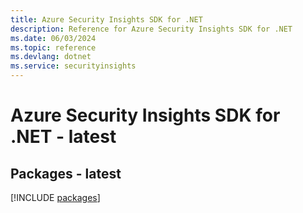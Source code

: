 ```yaml
---
title: Azure Security Insights SDK for .NET
description: Reference for Azure Security Insights SDK for .NET
ms.date: 06/03/2024
ms.topic: reference
ms.devlang: dotnet
ms.service: securityinsights
---
```

# Azure Security Insights SDK for .NET - latest
## Packages - latest
[!INCLUDE [packages](security-insights-index.md)]